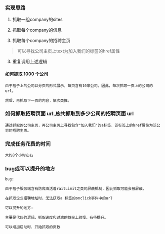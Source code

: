 ### 实现思路

1. 抓取一组company的sites

2. 抓取每个company的信息

3. 抓取每个company的招聘主页

>可以寻找公司主页上text为加入我们的标签的href属性

3. 重复调用上述逻辑


#### 如何抓取 1000 个公司

```
由于桔子上的公司以分页的形式展示，每页含有10家公司。因此，每次抓取一页上的公司的url，

然后，再抓取下一页的内容，依次类推。
```

### 如何抓取招聘页面 url,总共抓取到多少公司的招聘页面 url

```
通过抓取的公司主页，再公司主页上寻找包含"加入我们"的a标签，该标签上的href属性为该公司的招聘主页。
```

### 完成任务花费的时间

```
大约8个小时左右
```

### bug或可以提升的地方

```
bug:

由于桔子服务端含有防爬虫活着raitLimit之类的屏蔽机制，因此抓取可能会被屏蔽。

在抓取企业招聘地址时，无法获取a 标签的onclick事件中的url

可以提升的地方:

主要是代码的逻辑，抓取速度和过滤的效率上较慢，有待提升。

可以增加启动时，开始抓取的页数
```